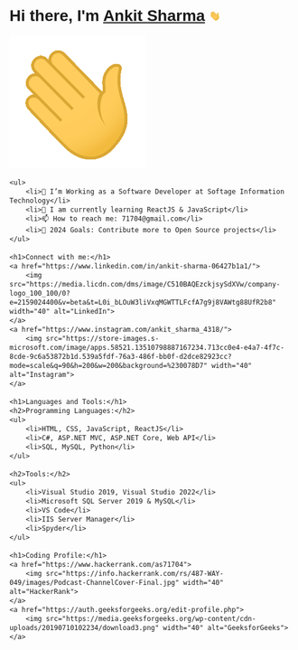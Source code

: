 <!DOCTYPE html>
<html lang="en">
<head>
    <meta charset="UTF-8">
    <meta name="viewport" content="width=device-width, initial-scale=1.0">
    <title>Ankit Sharma's Profile</title>
    <style>
        body {
            font-family: Arial, sans-serif;
        }
        h1 {
            font-size: 2em;
        }
        ul {
            list-style-type: none;
            padding: 0;
        }
        li {
            margin-bottom: 8px;
        }
        .profile-section img {
            vertical-align: middle;
        }
    </style>
</head>
<body>
    <h1>Hi there, I'm <a href="https://www.linkedin.com/in/ankit-sharma-06427b1a1">Ankit Sharma</a> 
        <img src="https://raw.githubusercontent.com/ABSphreak/ABSphreak/master/gifs/Hi.gif" width="4%">
    </h1>
    <a href="https://github.com/ankitvip">
        <img src="https://raw.githubusercontent.com/ABSphreak/ABSphreak/master/gifs/Hi.gif" style="max-width: 100%; display: inline-block;" alt="GitHub Profile">
    </a>
    
    <ul>
        <li>🌱 I’m Working as a Software Developer at Softage Information Technology</li>
        <li>💬 I am currently learning ReactJS & JavaScript</li>
        <li>📫 How to reach me: 71704@gmail.com</li>
        <li>🥅 2024 Goals: Contribute more to Open Source projects</li>
    </ul>
    
    <h1>Connect with me:</h1>
    <a href="https://www.linkedin.com/in/ankit-sharma-06427b1a1/">
        <img src="https://media.licdn.com/dms/image/C510BAQEzckjsySdXVw/company-logo_100_100/0?e=2159024400&v=beta&t=L0i_bLOuW3liVxqMGWTTLFcfA7g9j8VAWtg88UfR2b8" width="40" alt="LinkedIn">
    </a>
    <a href="https://www.instagram.com/ankit_sharma_4318/">
        <img src="https://store-images.s-microsoft.com/image/apps.58521.13510798887167234.713cc0e4-e4a7-4f7c-8cde-9c6a53872b1d.539a5fdf-76a3-486f-bb0f-d2dce82923cc?mode=scale&q=90&h=200&w=200&background=%230078D7" width="40" alt="Instagram">
    </a>
    
    <h1>Languages and Tools:</h1>
    <h2>Programming Languages:</h2>
    <ul>
        <li>HTML, CSS, JavaScript, ReactJS</li>
        <li>C#, ASP.NET MVC, ASP.NET Core, Web API</li>
        <li>SQL, MySQL, Python</li>    
    </ul>
    
    <h2>Tools:</h2>
    <ul>
        <li>Visual Studio 2019, Visual Studio 2022</li>
        <li>Microsoft SQL Server 2019 & MySQL</li>
        <li>VS Code</li>
        <li>IIS Server Manager</li>
        <li>Spyder</li>    
    </ul>
    
    <h1>Coding Profile:</h1>
    <a href="https://www.hackerrank.com/as71704">
        <img src="https://info.hackerrank.com/rs/487-WAY-049/images/Podcast-ChannelCover-Final.jpg" width="40" alt="HackerRank">
    </a>
    <a href="https://auth.geeksforgeeks.org/edit-profile.php">
        <img src="https://media.geeksforgeeks.org/wp-content/cdn-uploads/20190710102234/download3.png" width="40" alt="GeeksforGeeks">
    </a>
</body>
</html>
